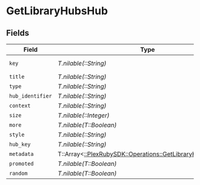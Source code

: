 # GetLibraryHubsHub


## Fields

| Field                                                                                                            | Type                                                                                                             | Required                                                                                                         | Description                                                                                                      | Example                                                                                                          |
| ---------------------------------------------------------------------------------------------------------------- | ---------------------------------------------------------------------------------------------------------------- | ---------------------------------------------------------------------------------------------------------------- | ---------------------------------------------------------------------------------------------------------------- | ---------------------------------------------------------------------------------------------------------------- |
| `key`                                                                                                            | *T.nilable(::String)*                                                                                            | :heavy_minus_sign:                                                                                               | N/A                                                                                                              | /library/sections/1/all?sort=lastViewedAt:desc&unwatched=0&viewOffset=0                                          |
| `title`                                                                                                          | *T.nilable(::String)*                                                                                            | :heavy_minus_sign:                                                                                               | N/A                                                                                                              | Recently Played Movies                                                                                           |
| `type`                                                                                                           | *T.nilable(::String)*                                                                                            | :heavy_minus_sign:                                                                                               | N/A                                                                                                              | movie                                                                                                            |
| `hub_identifier`                                                                                                 | *T.nilable(::String)*                                                                                            | :heavy_minus_sign:                                                                                               | N/A                                                                                                              | movie.recentlyviewed.1                                                                                           |
| `context`                                                                                                        | *T.nilable(::String)*                                                                                            | :heavy_minus_sign:                                                                                               | N/A                                                                                                              | hub.movie.recentlyviewed                                                                                         |
| `size`                                                                                                           | *T.nilable(::Integer)*                                                                                           | :heavy_minus_sign:                                                                                               | N/A                                                                                                              | 6                                                                                                                |
| `more`                                                                                                           | *T.nilable(T::Boolean)*                                                                                          | :heavy_minus_sign:                                                                                               | N/A                                                                                                              | true                                                                                                             |
| `style`                                                                                                          | *T.nilable(::String)*                                                                                            | :heavy_minus_sign:                                                                                               | N/A                                                                                                              | shelf                                                                                                            |
| `hub_key`                                                                                                        | *T.nilable(::String)*                                                                                            | :heavy_minus_sign:                                                                                               | N/A                                                                                                              | /library/metadata/66485,66098,57249,11449,5858,14944                                                             |
| `metadata`                                                                                                       | T::Array<[::PlexRubySDK::Operations::GetLibraryHubsMetadata](../../models/operations/getlibraryhubsmetadata.md)> | :heavy_minus_sign:                                                                                               | N/A                                                                                                              |                                                                                                                  |
| `promoted`                                                                                                       | *T.nilable(T::Boolean)*                                                                                          | :heavy_minus_sign:                                                                                               | N/A                                                                                                              | true                                                                                                             |
| `random`                                                                                                         | *T.nilable(T::Boolean)*                                                                                          | :heavy_minus_sign:                                                                                               | N/A                                                                                                              | true                                                                                                             |